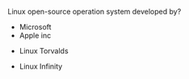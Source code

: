 Linux open-source operation system developed by?
* Microsoft
* Apple inc
+ Linux Torvalds
* Linux Infinity
